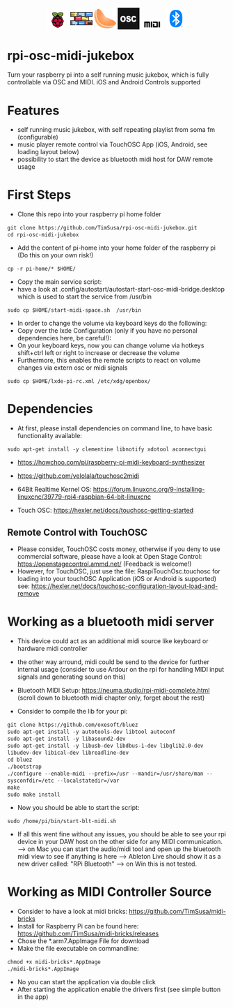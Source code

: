<p align="center">
  <img width="10%" src="./docs/rpi.webp">
  <img width="10%" src="./docs/midi-bricks.png">
  <img width="10%" src="./docs/clementine.png">
  <img width="10%" src="./docs/touchosc.png">
  <img width="10%" src="./docs/midi.jpg">
  <img width="10%" src="./docs/blt.png">
</p>

# rpi-osc-midi-jukebox
Turn your raspberry pi into a self running music jukebox, which is fully controllable via OSC and MIDI. iOS and Android Controls supported 

# Features 
- self running music jukebox, with self repeating playlist from soma fm (configurable)
- music player remote control via TouchOSC App (iOS, Android, see loading layout below)
- possibility to start the device as bluetooth midi host for DAW remote usage

# First Steps
- Clone this repo into your raspberry pi home folder

``` 
git clone https://github.com/TimSusa/rpi-osc-midi-jukebox.git 
cd rpi-osc-midi-jukebox
``` 

- Add the content of pi-home into your home folder of the raspberry pi (Do this on your own risk!)
```
cp -r pi-home/* $HOME/
```

- Copy the main service script:
- have a look at .config/autostart/autostart-start-osc-midi-bridge.desktop which is used to start the service from /usr/bin
```
sudo cp $HOME/start-midi-space.sh  /usr/bin
```

- In order to change the volume via keyboard keys do the following:
- Copy over the lxde Configuration (only if you have no personal dependencies here, be careful!):
- On your keyboard keys, now you can change volume via hotkeys shift+ctrl left or right to increase or decrease the volume
- Furthermore, this enables the remote scripts to react on volume changes via extern osc or midi signals

``` 
sudo cp $HOME/lxde-pi-rc.xml /etc/xdg/openbox/
```  

# Dependencies
- At first, please install dependencies on command line, to have basic functionality available:

```
sudo apt-get install -y clementine libnotify xdotool aconnectgui
```

- https://howchoo.com/pi/raspberry-pi-midi-keyboard-synthesizer
- https://github.com/velolala/touchosc2midi


- 64Bit Realtime Kernel OS: https://forum.linuxcnc.org/9-installing-linuxcnc/39779-rpi4-raspbian-64-bit-linuxcnc

- Touch OSC: https://hexler.net/docs/touchosc-getting-started

## Remote Control with TouchOSC
- Please consider, TouchOSC costs money, otherwise if you deny to use commercial software, please have a look at Open Stage Control: https://openstagecontrol.ammd.net/ (Feedback is welcome!)
- However, for TouchOSC, just use the file: RaspiTouchOsc.touchosc for loading into your touchOSC Application (iOS or Android is supported) see: https://hexler.net/docs/touchosc-configuration-layout-load-and-remove

# Working as a bluetooth midi server
- This device could act as an additional midi source like keyboard or hardware midi controller
- the other way arround, midi could be send to the device for further internal usage (consider to use Ardour on the rpi for handling MIDI input signals and generating sound on this)
- Bluetooth MIDI Setup: https://neuma.studio/rpi-midi-complete.html (scroll down to bluetooth midi chapter only, forget about the rest)

- Consider to compile the lib for your pi:

``` 
git clone https://github.com/oxesoft/bluez
sudo apt-get install -y autotools-dev libtool autoconf
sudo apt-get install -y libasound2-dev
sudo apt-get install -y libusb-dev libdbus-1-dev libglib2.0-dev libudev-dev libical-dev libreadline-dev
cd bluez
./bootstrap
./configure --enable-midi --prefix=/usr --mandir=/usr/share/man --sysconfdir=/etc --localstatedir=/var
make
sudo make install 
``` 

- Now you should be able to start the script:

``` 
sudo /home/pi/bin/start-blt-midi.sh 
``` 

- If all this went fine without any issues, you should be able to see your rpi device in your DAW host on the other side for any MIDI communication. 
--> on Mac you can start the audio/midi tool and open up the bluetooth midi view to see if anything is here
--> Ableton Live should show it as a new driver called: "RPi Bluetooth"
--> on Win this is not tested. 


# Working as MIDI Controller Source
- Consider to have a look at midi bricks:
https://github.com/TimSusa/midi-bricks
- Install for Raspberry Pi can be found here: https://github.com/TimSusa/midi-bricks/releases
- Chose the *.arm7.AppImage File for download
- Make the file executable on commandline:
``` 
chmod +x midi-bricks*.AppImage
./midi-bricks*.AppImage
```  

- No you can start the application via double click
- After starting the application enable the drivers first (see simple button in the app)

